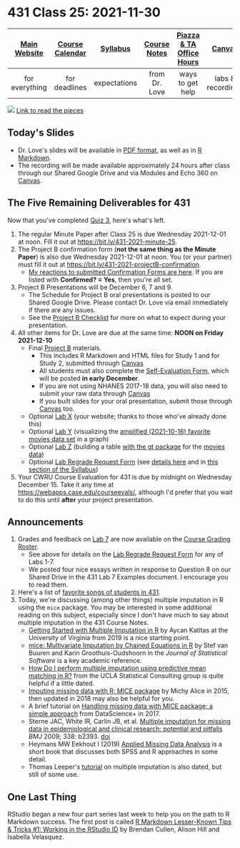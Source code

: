 # 431 Class 25: 2021-11-30

[Main Website](https://thomaselove.github.io/431/) | [Course Calendar](https://thomaselove.github.io/431/calendar.html) | [Syllabus](https://thomaselove.github.io/431-2021-syllabus/) | [Course Notes](https://thomaselove.github.io/431-notes/) | [Piazza & TA Office Hours](https://thomaselove.github.io/431/contact.html) | [Canvas](https://canvas.case.edu) | [Data and Code](https://github.com/THOMASELOVE/431-data)
:-----------: | :--------------: | :----------: | :---------: | :-------------: | :-----------: | :------------:
for everything | for deadlines | expectations | from Dr. Love | ways to get help | labs & recordings | for downloads

![](https://github.com/THOMASELOVE/431-2021/blob/main/classes/class25/figures/Murray_2021-11-04.png) 
[Link to read the pieces](https://twitter.com/EpiEllie/status/1456252662505218054)

## Today's Slides

- Dr. Love's slides will be available in [PDF format](https://github.com/THOMASELOVE/431-2021/blob/main/classes/class25/431-class25-slides.pdf), as well as in [R Markdown](https://github.com/THOMASELOVE/431-2021/blob/main/classes/class25/431-class25-slides.Rmd).
- The recording will be made available approximately 24 hours after class through our Shared Google Drive and via Modules and Echo 360 on [Canvas](https://canvas.case.edu).

## The Five Remaining Deliverables for 431

Now that you've completed [Quiz 3](https://github.com/THOMASELOVE/431-2021/tree/main/quizzes/quiz3), here's what's left.

1. The regular Minute Paper after Class 25 is due Wednesday 2021-12-01 at noon. Fill it out at https://bit.ly/431-2021-minute-25.
2. The Project B confirmation form (**not the same thing as the Minute Paper**) is also due Wednesday 2021-12-01 at noon. You (or your partner) must fill it out at https://bit.ly/431-2021-projectB-confirmation.
    -  [My reactions to submitted Confirmation Forms are here](https://github.com/THOMASELOVE/431-2021/blob/main/projectB/confirmations.md). If you are listed with **Confirmed? = Yes**, then you're all set.
3. Project B Presentations will be December 6, 7 and 9.
    - The Schedule for Project B oral presentations is posted to our Shared Google Drive. Please contact Dr. Love via email immediately if there are any issues.
    - See the [Project B Checklist](https://thomaselove.github.io/431-2021-projectB/checklist.html) for more on what to expect during your presentation.
4. All other items for Dr. Love are due at the same time: **NOON on Friday 2021-12-10**
    - Final [Project B](https://thomaselove.github.io/431-2021-projectB/) materials.
        - This includes R Markdown and HTML files for Study 1 and for Study 2, submitted through [Canvas](https://canvas.case.edu/)
        - All students must also complete the [Self-Evaluation Form](https://thomaselove.github.io/431-2021-projectB/self_eval.html), which will be posted **in early December**.
        - If you are not using NHANES 2017-18 data, you will also need to submit your raw data through [Canvas](https://canvas.case.edu/)
        - If you built slides for your oral presentation, submit those through [Canvas](https://canvas.case.edu/) too.
    - Optional [Lab X](https://github.com/THOMASELOVE/431-2021/tree/main/labs/labX) (your website; thanks to those who've already done this)
    - Optional [Lab Y](https://github.com/THOMASELOVE/431-2021/tree/main/labs/labY) (visualizing the [amplified (2021-10-16) favorite movies data set](https://github.com/THOMASELOVE/431-2021/tree/main/classes/movies#new-and-amplified-data-set) in a graph)
    - Optional [Lab Z](https://github.com/THOMASELOVE/431-2021/tree/main/labs/labZ) (building a table [with the gt package](https://gt.rstudio.com/) for the [movies data](https://github.com/THOMASELOVE/431-2021/tree/main/classes/movies#new-and-amplified-data-set))
    - Optional [Lab Regrade Request Form](https://bit.ly/431-2021-lab-regrade-requests) (see [details here](https://github.com/THOMASELOVE/431-2021/tree/main/labs#grading-errors-and-regrade-requests) and in [this section of the Syllabus](https://thomaselove.github.io/431-2021-syllabus/deliverables-assignments.html#appeal-policy---request-a-review-in-december))
5. Your CWRU Course Evaluation for 431 is due by midnight on Wednesday December 15. Take it any time at https://webapps.case.edu/courseevals/, although I'd prefer that you wait to do this until **after** your project presentation.

## Announcements

1. Grades and feedback on [Lab 7](https://github.com/THOMASELOVE/431-2021/tree/main/labs/lab07) are now available on the [Course Grading Roster](https://bit.ly/431-2021-grades). 
    - See above for details on the [Lab Regrade Request Form](https://bit.ly/431-2021-lab-regrade-requests) for any of Labs 1-7.
    - We posted four nice essays written in response to Question 8 on our Shared Drive in the 431 Lab 7 Examples document. I encourage you to read them.
2. Here's a list of [favorite songs of students in 431](https://github.com/THOMASELOVE/431-2021/blob/main/projectB/songs.md).
3. Today, we're discussing (among other things) multiple imputation in R using the `mice` package. You may be interested in some additional reading on this subject, especially since I don't have much to say about multiple imputation in the 431 Course Notes.
    - [Getting Started with Multiple Imputation in R](https://data.library.virginia.edu/getting-started-with-multiple-imputation-in-r/) by Aycan Katitas at the University of Virginia from 2019 is a nice starting point.
    - [mice: Multivariate Imputation by Chained Equations in R](https://www.jstatsoft.org/article/view/v045i03) by Stef van Buuren and Karin Groothuis-Oudshoorn in the *Journal of Statistical Software* is a key academic reference.
    - [How Do I perform multiple imputation using predictive mean matching in R?](https://stats.idre.ucla.edu/r/faq/how-do-i-perform-multiple-imputation-using-predictive-mean-matching-in-r/) from the UCLA Statistical Consulting group is quite helpful if a little dated.
    - [Imputing missing data with R; MICE package](https://datascienceplus.com/imputing-missing-data-with-r-mice-package/) by Michy Alice in 2015, then updated in 2018 may also be helpful for you.
    - A brief tutorial on [Handling missing data with MICE package; a simple approach](https://datascienceplus.com/handling-missing-data-with-mice-package-a-simple-approach/) from DataScience+ in 2017.
    - Sterne JAC, White IR, Carlin JB, et al. [Multiple imputation for missing data in epidemiological and clinical research: potential and pitfalls](https://www.bmj.com/content/338/bmj.b2393) *BMJ* 2009; 338: b2393. [doi](https://doi.org/10.1136/bmj.b2393)
    - Heymans MW Eekhout I (2019) [Applied Missing Data Analysis](https://bookdown.org/mwheymans/bookmi/) is a short book that discusses both SPSS and R approaches in some detail.
    - Thomas Leeper's [tutorial](https://thomasleeper.com/Rcourse/Tutorials/mi.html) on multiple imputation is also dated, but still of some use.

## One Last Thing

RStudio began a new four part series last week to help you on the path to R Markdown success. The first post is called [R Markdown Lesser-Known Tips & Tricks #1: Working in the RStudio ID](https://www.rstudio.com/blog/r-markdown-tips-tricks-1-rstudio-ide/) by Brendan Cullen, Alison Hill and Isabella Velasquez.

